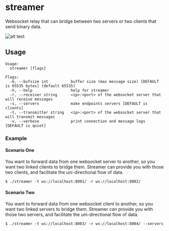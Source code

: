 # streamer

Websocket relay that can bridge between two servers or two clients that send binary data.

![alt text][status]

## Usage

```
Usage:
  streamer [flags]

Flags:
  -b, --bufsize int          buffer size (max message size) [DEFAULT is 65535 bytes] (default 65535)
  -h, --help                 help for streamer
  -r, --receiver string      <ip>:<port> of the websocket server that will receive messages
  -s, --servers              make endpoints servers [DEFAULT is clients]
  -t, --transmitter string   <ip>:<port> of the websocket server that will transmit messages
  -v, --verbose              print connection and message logs [DEFAULT is quiet]
```

### Example

#### Scenario One

You want to forward data from one websocket server to another, so you want two linked clients to bridge them. Streamer can provide you with those two clients, and facilitate the uni-directional flow of data. 

```$ ./streamer -t ws://localhost:8001/ -r ws://localhost:8002/```

#### Scenario Two

You want to forward data from one websocket client to another, so you want two linked servers to bridge them. Streamer can provide you with those two servers, and facilitate the uni-directional flow of data. 

```$ ./streamer -t ws://localhost:8003/ -r ws://localhost:8004/ --servers```


[status]: https://img.shields.io/badge/alpha-do%20not%20use-orange "Alpha status, do not use"